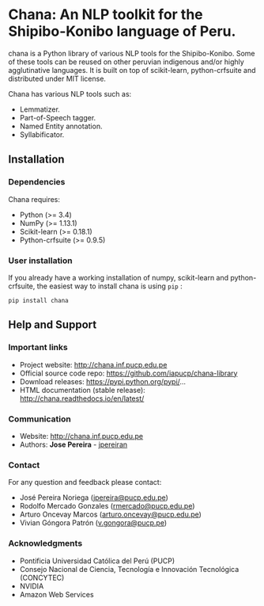 # Chana: An NLP toolkit for the Shipibo-Konibo language of Peru.

chana is a Python library of various NLP tools for the Shipibo-Konibo. 
Some of these tools can be reused on other peruvian indigenous and/or highly agglutinative languages. 
It is built on top of scikit-learn, python-crfsuite and distributed under MIT license.

Chana has various NLP tools such as:

* Lemmatizer.
* Part-of-Speech tagger. 
* Named Entity annotation.
* Syllabificator.


## Installation

### Dependencies

Chana requires:

- Python (>= 3.4)
- NumPy (>= 1.13.1)
- Scikit-learn (>= 0.18.1)
- Python-crfsuite (>= 0.9.5)


### User installation

If you already have a working installation of numpy, scikit-learn and python-crfsuite,
the easiest way to install chana is using ``pip`` :

```
pip install chana
```


## Help and Support

### Important links

- Project website: http://chana.inf.pucp.edu.pe
- Official source code repo: https://github.com/iapucp/chana-library
- Download releases: https://pypi.python.org/pypi/...
- HTML documentation (stable release): http://chana.readthedocs.io/en/latest/

### Communication

- Website: http://chana.inf.pucp.edu.pe
- Authors: **Jose Pereira** - [jpereiran](https://github.com/jpereiran)


### Contact

For any question and feedback please contact:

- José Pereira Noriega (jpereira@pucp.edu.pe)
- Rodolfo Mercado Gonzales (rmercado@pucp.edu.pe)
- Arturo Oncevay Marcos (arturo.oncevay@pucp.edu.pe)
- Vivian Góngora Patrón (v.gongora@pucp.pe)

### Acknowledgments

- Pontificia Universidad Católica del Perú (PUCP) 
- Consejo Nacional de Ciencia, Tecnología e Innovación Tecnológica (CONCYTEC)
- NVIDIA
- Amazon Web Services


